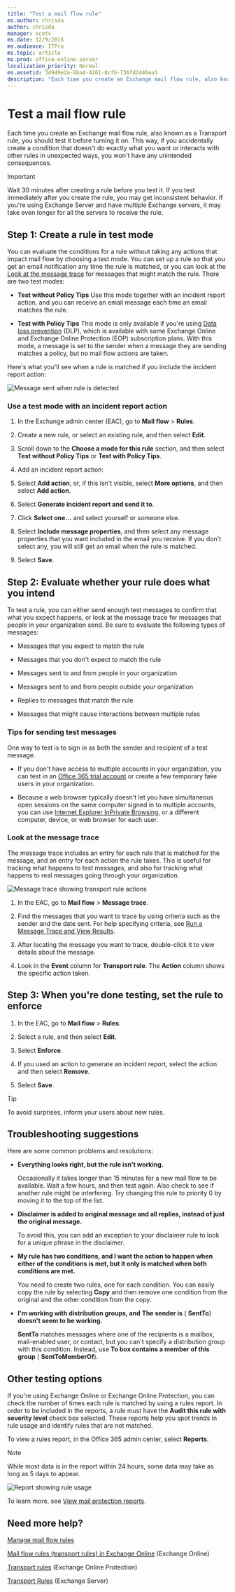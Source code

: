 ```yaml
---
title: "Test a mail flow rule"
ms.author: chrisda
author: chrisda
manager: scotv
ms.date: 12/9/2016
ms.audience: ITPro
ms.topic: article
ms.prod: office-online-server
localization_priority: Normal
ms.assetid: 3d949e2a-8ba4-4261-8cfb-736fd2446ea1
description: "Each time you create an Exchange mail flow rule, also known as a Transport rule, you should test it before turning it on. This way, if you accidentally create a condition that doesn't do exactly what you want or interacts with other rules in unexpected ways, you won't have any unintended consequences."
---
```


# Test a mail flow rule

Each time you create an Exchange mail flow rule, also known as a Transport rule, you should test it before turning it on. This way, if you accidentally create a condition that doesn't do exactly what you want or interacts with other rules in unexpected ways, you won't have any unintended consequences. 
  
> [!IMPORTANT]
> Wait 30 minutes after creating a rule before you test it. If you test immediately after you create the rule, you may get inconsistent behavior. If you're using Exchange Server and have multiple Exchange servers, it may take even longer for all the servers to receive the rule. 
  
## Step 1: Create a rule in test mode
<a name="testmode"> </a>

You can evaluate the conditions for a rule without taking any actions that impact mail flow by choosing a test mode. You can set up a rule so that you get an email notification any time the rule is matched, or you can look at the [Look at the message trace](test-mail-flow-rules.md#trace) for messages that might match the rule. There are two test modes: 
  
- **Test without Policy Tips** Use this mode together with an incident report action, and you can receive an email message each time an email matches the rule. 
    
- **Test with Policy Tips** This mode is only available if you're using [Data loss prevention](../../security-and-compliance/data-loss-prevention/data-loss-prevention.md) (DLP), which is available with some Exchange Online and Exchange Online Protection (EOP) subscription plans. With this mode, a message is set to the sender when a message they are sending matches a policy, but no mail flow actions are taken. 
    
Here's what you'll see when a rule is matched if you include the incident report action:
  
![Message sent when rule is detected](../../media/TA_EX_Rule_Detected.png)
  
### Use a test mode with an incident report action

1. In the Exchange admin center (EAC), go to **Mail flow** \> **Rules**.
    
2. Create a new rule, or select an existing rule, and then select **Edit**.
    
3. Scroll down to the **Choose a mode for this rule** section, and then select **Test without Policy Tips** or **Test with Policy Tips**.
    
4. Add an incident report action:
    
1. Select **Add action**, or, if this isn't visible, select **More options**, and then select **Add action**.
    
2. Select **Generate incident report and send it to**.
    
3. Click **Select one…** and select yourself or someone else. 
    
4. Select **Include message properties**, and then select any message properties that you want included in the email you receive. If you don't select any, you will still get an email when the rule is matched.
    
5. Select **Save**.
    
## Step 2: Evaluate whether your rule does what you intend
<a name="testmode"> </a>

To test a rule, you can either send enough test messages to confirm that what you expect happens, or look at the message trace for messages that people in your organization send. Be sure to evaluate the following types of messages:
  
- Messages that you expect to match the rule
    
- Messages that you don't expect to match the rule
    
- Messages sent to and from people in your organization
    
- Messages sent to and from people outside your organization
    
- Replies to messages that match the rule
    
- Messages that might cause interactions between multiple rules
    
### Tips for sending test messages

One way to test is to sign in as both the sender and recipient of a test message. 
  
- If you don't have access to multiple accounts in your organization, you can test in an [Office 365 trial account](https://go.microsoft.com/fwlink/p/?LinkId=402791) or create a few temporary fake users in your organization. 
    
- Because a web browser typically doesn't let you have simultaneous open sessions on the same computer signed in to multiple accounts, you can use [Internet Explorer InPrivate Browsing](https://go.microsoft.com/fwlink/p/?LinkId=402784), or a different computer, device, or web browser for each user.
    
### Look at the message trace
<a name="trace"> </a>

The message trace includes an entry for each rule that is matched for the message, and an entry for each action the rule takes. This is useful for tracking what happens to test messages, and also for tracking what happens to real messages going through your organization.
  
![Message trace showing transport rule actions](../../media/TA_EX_Rule_Trace.png)
  
1. In the EAC, go to **Mail flow** \> **Message trace**.
    
2. Find the messages that you want to trace by using criteria such as the sender and the date sent. For help specifying criteria, see [Run a Message Trace and View Results](../../monitoring/trace-an-email-message/run-a-message-trace-and-view-results.md).
    
3. After locating the message you want to trace, double-click it to view details about the message.
    
4. Look in the **Event** column for **Transport rule**. The **Action** column shows the specific action taken. 
    
## Step 3: When you're done testing, set the rule to enforce
<a name="testmode"> </a>

1. In the EAC, go to **Mail flow** \> **Rules**.
    
2. Select a rule, and then select **Edit**.
    
3. Select **Enforce**.
    
4. If you used an action to generate an incident report, select the action and then select **Remove**.
    
5. Select **Save**.
    
> [!TIP]
> To avoid surprises, inform your users about new rules. 
  
## Troubleshooting suggestions
<a name="testmode"> </a>

Here are some common problems and resolutions:
  
- **Everything looks right, but the rule isn't working.**
    
    Occasionally it takes longer than 15 minutes for a new mail flow to be available. Wait a few hours, and then test again. Also check to see if another rule might be interfering. Try changing this rule to priority 0 by moving it to the top of the list.
    
- **Disclaimer is added to original message and all replies, instead of just the original message.**
    
    To avoid this, you can add an exception to your disclaimer rule to look for a unique phrase in the disclaimer. 
    
- **My rule has two conditions, and I want the action to happen when either of the conditions is met, but it only is matched when both conditions are met.**
    
    You need to create two rules, one for each condition. You can easily copy the rule by selecting **Copy** and then remove one condition from the original and the other condition from the copy. 
    
- **I'm working with distribution groups, and** **The sender is** ( **SentTo**) **doesn't seem to be working.**
    
    **SentTo** matches messages where one of the recipients is a mailbox, mail-enabled user, or contact, but you can't specify a distribution group with this condition. Instead, use **To box contains a member of this group** ( **SentToMemberOf**).
    
## Other testing options
<a name="track"> </a>

If you're using Exchange Online or Exchange Online Protection, you can check the number of times each rule is matched by using a rules report. In order to be included in the reports, a rule must have the **Audit this rule with severity level** check box selected. These reports help you spot trends in rule usage and identify rules that are not matched. 
  
To view a rules report, in the Office 365 admin center, select **Reports**.
  
> [!NOTE]
> While most data is in the report within 24 hours, some data may take as long as 5 days to appear. 
  
![Report showing rule usage](../../media/TA_EX_RuleReport.png)
  
To learn more, see [View mail protection reports](https://go.microsoft.com/fwlink/p/?LinkId=402958).
  
## Need more help?
<a name="track"> </a>

[Manage mail flow rules](manage-mail-flow-rules.md)
  
[Mail flow rules (transport rules) in Exchange Online](mail-flow-rules.md) (Exchange Online) 
  
[Transport rules](http://technet.microsoft.com/library/9c2cf227-eff7-48ef-87fb-487186e47363.aspx) (Exchange Online Protection) 
  
[Transport Rules](http://technet.microsoft.com/library/c3d2031c-fb7b-4866-8ae1-32928d0138ef.aspx) (Exchange Server) 
  

